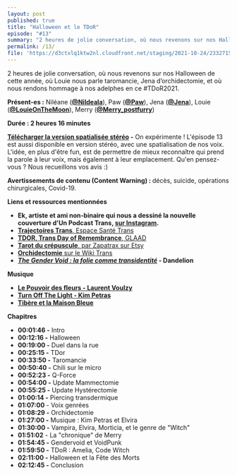 ```yaml
---
layout: post
published: true
title: "Halloween et le TDoR"
episode: "#13"
summary: "2 heures de jolie conversation, où nous revenons sur nos Halloween de cette année, où Louie nous parle taromancie, Jena d’orchidectomie, et où nous rendons hommage à nos adelphes en ce #TDoR2021."
permalink: /13/
file: 'https://d3ctxlq1ktw2nl.cloudfront.net/staging/2021-10-24/233271544-44100-2-e7efa064c0e9e.m4a'
---
```

<p>2 heures de jolie conversation, où nous revenons sur nos Halloween de cette année, où Louie nous parle taromancie, Jena d’orchidectomie, et où nous rendons hommage à nos adelphes en ce #TDoR2021.</p>

<!--more-->

<p><strong>Présent-es :</strong> Niléane (<a href="https://twitter.com/Nildeala"><strong>@Nildeala</strong></a>), Paw (<a href="https://eldritch.cafe/@paw"><strong>@Paw</strong></a>), Jena (<a href="https://eldritch.cafe/@jena"><strong>@Jena</strong></a>), Louie (<a href="https://mastodon.gamedev.place/@LouieMoon"><strong>@LouieOnTheMoon</strong></a>), Merry (<a href="https://twitter.com/Merry_postfurry"><strong>@Merry_postfurry</strong></a>)</p>
<p><strong>Durée : 2 heures 16 minutes</strong></p>
<p><strong><a href="https://d3ctxlq1ktw2nl.cloudfront.net/staging/2021-10-24/d1918ad1-5e97-e0b2-d805-80cff0d04039.mp3">Télécharger la version spatialisée stéréo</a> -</strong> On expérimente ! L'épisode 13 est aussi disponible en version stéréo, avec une spatialisation de nos voix. L'idée, en plus d'être fun, est de permettre de mieux reconnaître qui prend la parole à leur voix, mais également à leur emplacement. Qu'en pensez-vous ? Nous recueillons vos avis :)</p>
<p><strong>Avertissements de contenu (Content Warning) : </strong>décès, suicide, opérations chirurgicales, Covid-19.</p>
<p><strong>Liens et ressources mentionnées</strong></p>
<ul>
 <li><strong>Ek, artiste et ami non-binaire qui nous a dessiné la nouvelle couverture d'Un Podcast Trans, </strong><a href="https://www.instagram.com/enbyhexe/"><strong>sur Instagram</strong></a><strong>.</strong></li>
 <li><a href="https://espacesantetrans.fr/"><strong>Trajectoires Trans</strong>, Espace Santé Trans</a></li>
 <li><a href="https://www.glaad.org/tdor"><strong>TDOR, Trans Day of Remembrance</strong>, GLAAD</a></li>
  <li><a href="https://www.etsy.com/fr/listing/861192766/tarot-du-crepuscule-22-arcanes-majeurs?ref=shop_home_feat_2"><strong>Tarot du crépuscule</strong>, par Zapatrax sur Etsy</a></li>
  <li><a href="https://wikitrans.co/2019/04/15/orchidectomie/"><strong>Orchidectomie</strong> sur le Wiki Trans</a></li>
  <li><a href="https://mxdandelion.medium.com/the-gender-void-la-folie-comme-transidentité-909106a275c3"><em><strong>The Gender Void : la folie comme transidentité</strong></em></a><strong> - Dandelion</strong></li>
</ul>
<p><strong>Musique</strong></p>
<ul>
  <li><a href="https://www.youtube.com/watch?v=hs8rcaLIkTc"><strong>Le Pouvoir des fleurs - Laurent Voulzy</strong></a></li>
  <li><a href="https://www.youtube.com/watch?v=DSbgQE5x2QM"><strong>Turn Off The Light - Kim Petras</strong></a></li>
  <li><a href="https://www.youtube.com/watch?v=zwJ20KAJK7o"><strong>Tibère et la Maison Bleue</strong></a></li>
</ul>
<p><strong>Chapitres</strong></p>
<ul>
  <li><strong>00:01:46 -</strong> Intro</li>
  <li><strong>00:12:16 -</strong> Halloween</li>
  <li><strong>00:19:00 -</strong> Duel dans la rue</li>
  <li><strong>00:25:15 -</strong> TDor</li>
  <li><strong>00:33:50 -</strong> Taromancie</li>
  <li><strong>00:50:40 -</strong> Chili sur le micro</li>
  <li><strong>00:52:23 -</strong> Q-Force</li>
  <li><strong>00:54:00 -</strong> Update Mammectomie</li>
  <li><strong>00:55:25 -</strong> Update Hystérectomie</li>
  <li><strong>01:00:14 -</strong> Piercing transdermique</li>
  <li><strong>01:07:00</strong> - Voix genrées</li>
  <li><strong>01:08:29 -</strong> Orchidectomie</li>
  <li><strong>01:27:00 -</strong> Musique : Kim Petras et Elvira</li>
  <li><strong>01:30:00 -</strong> Vampira, Elvira, Morticia, et le genre de "Witch"</li>
  <li><strong>01:51:02</strong> - La "chronique" de Merry</li>
  <li><strong>01:54:45 -</strong> Gendervoid et VoidPunk</li>
  <li><strong>01:59:50 -</strong> TDoR : Amelia, Code Witch</li>
  <li><strong>02:11:00 -</strong> Halloween et la Fête des Morts</li>
  <li><strong>02:12:45 -</strong> Conclusion</li>
</ul>
